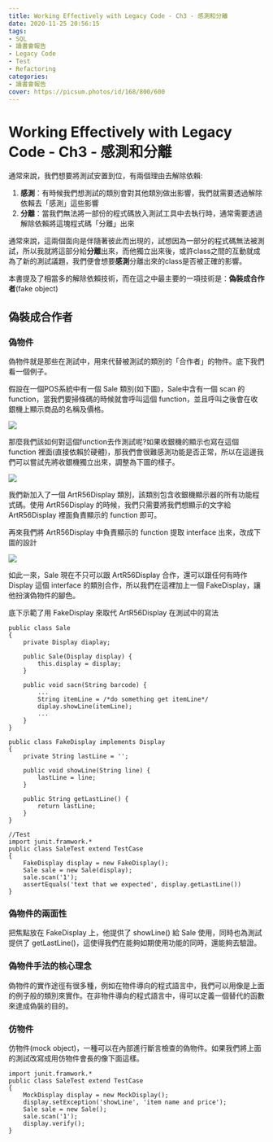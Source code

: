 ```yaml
---
title: Working Effectively with Legacy Code - Ch3 - 感測和分離
date: 2020-11-25 20:56:15
tags:
- SQL
- 讀書會報告
- Legacy Code
- Test
- Refactoring
categories: 
- 讀書會報告
cover: https://picsum.photos/id/168/800/600
---
```


# Working Effectively with Legacy Code - Ch3 - 感測和分離

通常來說，我們想要將測試安置到位，有兩個理由去解除依賴:

1. **感測**：有時候我們想測試的類別會對其他類別做出影響，我們就需要透過解除依賴去「感測」這些影響
2. **分離**：當我們無法將一部份的程式碼放入測試工具中去執行時，通常需要透過解除依賴將這塊程式碼「分離」出來

通常來說，這兩個面向是伴隨著彼此而出現的，試想因為一部分的程式碼無法被測試，所以我就將這部分給**分離**出來，而他獨立出來後，或許class之間的互動就成為了新的測試議題，我們便會想要**感測**分離出來的class是否被正確的影響。

本書提及了相當多的解除依賴技術，而在這之中最主要的一項技術是：**偽裝成合作者**(fake object)

## 偽裝成合作者

### 偽物件

偽物件就是那些在測試中，用來代替被測試的類別的「合作者」的物件。底下我們看一個例子。

假設在一個POS系統中有一個 Sale 類別(如下圖)，Sale中含有一個 scan 的 function，當我們要掃條碼的時候就會呼叫這個 function，並且呼叫之後會在收銀機上顯示商品的名稱及價格。

![](https://i.imgur.com/dih0v3p.png)


那麼我們該如何對這個function去作測試呢?如果收銀機的顯示也寫在這個 function 裡面(直接依賴於硬體)，那我們會很難感測功能是否正常，所以在這邊我們可以嘗試先將收銀機獨立出來，調整為下圖的樣子。

![](https://i.imgur.com/YFWHZlh.png)

我們新加入了一個 ArtR56Display 類別，該類別包含收銀機顯示器的所有功能程式碼。使用 ArtR56Display 的時候，我們只需要將我們想顯示的文字給 ArtR56Display 裡面負責顯示的 function 即可。

再來我們將 ArtR56Display 中負責顯示的 function 提取 interface 出來，改成下圖的設計

![](https://i.imgur.com/JviOp12.jpg)

如此一來，Sale 現在不只可以跟 ArtR56Display 合作，還可以跟任何有時作 Display 這個 interface 的類別合作，所以我們在這裡加上一個 FakeDisplay，讓他扮演偽物件的腳色。

底下示範了用 FakeDisplay 來取代 ArtR56Display 在測試中的寫法

```java=
public class Sale
{
    private Display diaplay;
    
    public Sale(Display display) {
        this.display = display;
    }
    
    public void sacn(String barcode) {
        ...
        String itemLine = /*do something get itemLine*/
        diplay.showLine(itemLine);
        ...
    }
}

public class FakeDisplay implements Display
{
    private String lastLine = '';
    
    public void showLine(String line) {
        lastLine = line;
    }
    
    public String getLastLine() {
        return lastLine;
    }
}

//Test
import junit.framwork.*
public class SaleTest extend TestCase
{
    FakeDisplay display = new FakeDisplay();
    Sale sale = new Sale(display);
    sale.scan('1');
    assertEquals('text that we expected', display.getLastLine())
}
```

### 偽物件的兩面性

把焦點放在 FakeDisplay 上，他提供了 showLine() 給 Sale 使用，同時也為測試提供了 getLastLine()，這使得我們在能夠如期使用功能的同時，還能夠去驗證。

### 偽物件手法的核心理念

偽物件的實作途徑有很多種，例如在物件導向的程式語言中，我們可以用像是上面的例子般的類別來實作。在非物件導向的程式語言中，得可以定義一個替代的函數來達成偽裝的目的。

### 仿物件

仿物件(mock object)，一種可以在內部進行斷言檢查的偽物件。如果我們將上面的測試改寫成用仿物件會長的像下面這樣。

```java=
import junit.framwork.*
public class SaleTest extend TestCase
{
    MockDisplay display = new MockDisplay();
    display.setException('showLine', 'item name and price');
    Sale sale = new Sale();
    sale.scan('1');
    display.verify();
}
```
